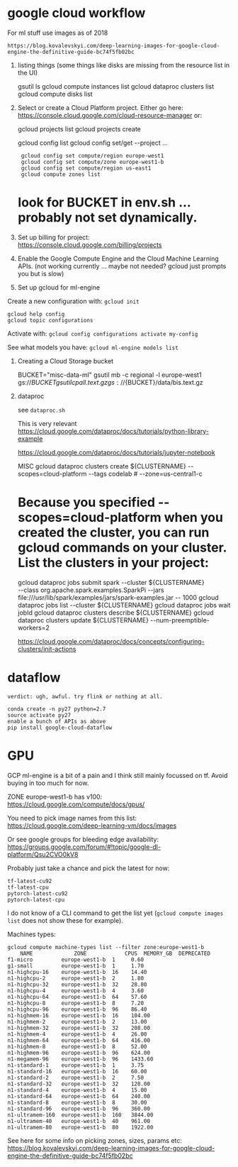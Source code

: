# google cloud workflow

For ml stuff use images as of 2018

    https://blog.kovalevskyi.com/deep-learning-images-for-google-cloud-engine-the-definitive-guide-bc74f5fb02bc

1. listing things (some things like disks are missing from the resource list in the UI)

	gsutil ls
	gcloud compute instances list
	gcloud dataproc clusters list
	gcloud compute disks list

1. Select or create a Cloud Platform project. Either go here: https://console.cloud.google.com/cloud-resource-manager or:

	gcloud projects list
	gcloud projects create <some name>

    gcloud config list
	gcloud config set/get --project ...

    	gcloud config set compute/region europe-west1
    	gcloud config set compute/zone europe-west1-b
    	gcloud config set compute/region us-east1
    	gcloud compute zones list

	# look for BUCKET in env.sh ... probably not set dynamically.

1. Set up billing for project: https://console.cloud.google.com/billing/projects

1. Enable the Google Compute Engine and the Cloud Machine Learning APIs. (not working currently ... maybe not needed? gcloud just prompts you but is slow)

1. Set up gcloud for ml-engine

Create a new configuration with: `gcloud init`

	gcloud help config
	gcloud topic configurations

Activate with: `gcloud config configurations activate my-config`

See what models you have: `gcloud ml-engine models list`

1. Creating a Cloud Storage bucket

	BUCKET="misc-data-ml"
	gsutil mb -c regional -l europe-west1 gs://${BUCKET}
	gsutil cp all.text.gz gs://${BUCKET}/data/bis.text.gz

2. dataproc

	see `dataproc.sh`

	This is very relevant https://cloud.google.com/dataproc/docs/tutorials/python-library-example

	https://cloud.google.com/dataproc/docs/tutorials/jupyter-notebook

	MISC
	gcloud dataproc clusters create ${CLUSTERNAME} --scopes=cloud-platform --tags codelab # --zone=us-central1-c
	# Because you specified --scopes=cloud-platform when you created the cluster, you can run gcloud commands on your cluster. List the clusters in your project:
	gcloud dataproc jobs submit spark --cluster ${CLUSTERNAME} \
	--class org.apache.spark.examples.SparkPi --jars file:///usr/lib/spark/examples/jars/spark-examples.jar -- 1000
	gcloud dataproc jobs list --cluster ${CLUSTERNAME}
	gcloud dataproc jobs wait jobId
	gcloud dataproc clusters describe ${CLUSTERNAME}
	gcloud dataproc clusters update ${CLUSTERNAME} --num-preemptible-workers=2

	https://cloud.google.com/dataproc/docs/concepts/configuring-clusters/init-actions

# dataflow

	verdict: ugh, awful. try flink or nothing at all.

	conda create -n py27 python=2.7
	source activate py27
	enable a bunch of APIs as above
	pip install google-cloud-dataflow

# GPU

GCP ml-engine is a bit of a pain and I think still mainly focussed on tf. Avoid buying in too much for now.

ZONE europe-west1-b has v100: https://cloud.google.com/compute/docs/gpus/

You need to pick image names from this list: https://cloud.google.com/deep-learning-vm/docs/images

Or see google groups for bleeding edge availability: https://groups.google.com/forum/#!topic/google-dl-platform/Qsu2CVO0kV8

Probably just take a chance and pick the latest for now:

    tf-latest-cu92
    tf-latest-cpu
    pytorch-latest-cu92
    pytorch-latest-cpu

I do not know of a CLI command to get the list yet (`gcloud compute images list` does not show these for example).

Machines types:

    gcloud compute machine-types list --filter zone:europe-west1-b
        NAME             ZONE            CPUS  MEMORY_GB  DEPRECATED
    f1-micro         europe-west1-b  1     0.60
    g1-small         europe-west1-b  1     1.70
    n1-highcpu-16    europe-west1-b  16    14.40
    n1-highcpu-2     europe-west1-b  2     1.80
    n1-highcpu-32    europe-west1-b  32    28.80
    n1-highcpu-4     europe-west1-b  4     3.60
    n1-highcpu-64    europe-west1-b  64    57.60
    n1-highcpu-8     europe-west1-b  8     7.20
    n1-highcpu-96    europe-west1-b  96    86.40
    n1-highmem-16    europe-west1-b  16    104.00
    n1-highmem-2     europe-west1-b  2     13.00
    n1-highmem-32    europe-west1-b  32    208.00
    n1-highmem-4     europe-west1-b  4     26.00
    n1-highmem-64    europe-west1-b  64    416.00
    n1-highmem-8     europe-west1-b  8     52.00
    n1-highmem-96    europe-west1-b  96    624.00
    n1-megamem-96    europe-west1-b  96    1433.60
    n1-standard-1    europe-west1-b  1     3.75
    n1-standard-16   europe-west1-b  16    60.00
    n1-standard-2    europe-west1-b  2     7.50
    n1-standard-32   europe-west1-b  32    120.00
    n1-standard-4    europe-west1-b  4     15.00
    n1-standard-64   europe-west1-b  64    240.00
    n1-standard-8    europe-west1-b  8     30.00
    n1-standard-96   europe-west1-b  96    360.00
    n1-ultramem-160  europe-west1-b  160   3844.00
    n1-ultramem-40   europe-west1-b  40    961.00
    n1-ultramem-80   europe-west1-b  80    1922.00

See here for some info on picking zones, sizes, params etc: https://blog.kovalevskyi.com/deep-learning-images-for-google-cloud-engine-the-definitive-guide-bc74f5fb02bc
